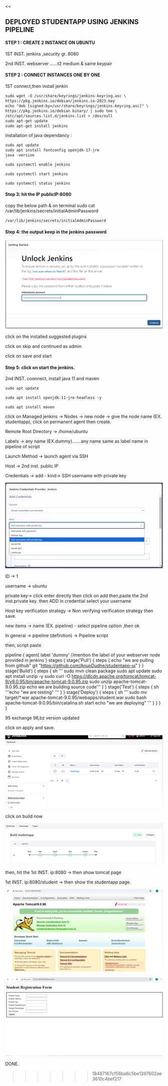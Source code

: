 <<
## DEPLOYED STUDENTAPP USING JENKINS PIPELINE



#### STEP 1 : CREATE 2 INSTANCE ON UBUNTU

1ST INST. jenkins ,security gr. 8080

2nd INST. webserver ......t2 medium & same keypair

#### STEP 2 : CONNECT INSTANCES ONE BY ONE

1ST connect,then install jenkin
    
  ```
  sudo wget -O /usr/share/keyrings/jenkins-keyring.asc \
  https://pkg.jenkins.io/debian/jenkins.io-2023.key
  echo "deb [signed-by=/usr/share/keyrings/jenkins-keyring.asc]" \
  https://pkg.jenkins.io/debian binary/ | sudo tee \
  /etc/apt/sources.list.d/jenkins.list > /dev/null
  sudo apt-get update
  sudo apt-get install jenkins
  ```

 installation of java dependancy :

  ```
  sudo apt update
  sudo apt install fontconfig openjdk-17-jre
  java -version
  ```
  ```
  sudo systemctl enable jenkins 
   ```

  ```
  sudo systemctl start jenkins
  ```

  ```
  sudo systemctl status jenkins
  ```

#### Step 3: hit the IP   publicIP:8080

copy the below path & on terminal sudo cat /var/lib/jenkins/secrets/initialAdminPassword

```
/var/lib/jenkins/secrets/initialAdminPassword
```

#### Step 4:  the output keep in the jenkins password 

![alt text](<Screenshot (351).png>)

click on the installed suggested plugins 

click on skip and continued as admin 

click on save and start 

#### Step 5:  click on start the jenkins.

2nd INST. coonnect, install java 11 and maven

```
sudo apt update
```


```
sudo apt install openjdk-11-jre-headless -y
```
```
sudo apt install maven
```


click on Managed jenkins -> Nodes -> new node -> give the node name (EX. studentapp), click on permanent agent then create.

Remote Root Directory -> /home/ubuntu 

Labels -> any name (EX.dummy).......any name same as label name in pipeline of script

Launch Method -> launch agent via SSH

Host -> 2nd inst. public IP

Credentials -> add - kind-> SSH username with private key 

![alt text](<Screenshot (352).png>)

ID -> 1 

username -> ubuntu

private key-> click enter directly then click on add then,paste the 2nd inst.private key. then ADD in credential select your username

Host key verification strategy -> Non verifying verification strategy
then save.



new items -> name (EX. pipeline) - select pipeline option ,then ok

In general -> pipeline (definition) -> Pipeline script

then, script paste

pipeline {
      agent{
        label 'dummy'    //mention the label of your webserver node provided in jenkins
    }
    stages {
          stage('Pull') {
            steps {
                 echo "we are pulling from github"
                 git "https://github.com/AnupDudhe/studentapp-ui"
            }
        }
        stage('Build') {
            steps {
                sh '''
                sudo mvn clean package 
                sudo apt update 
                sudo apt install unzip -y
                sudo curl -O https://dlcdn.apache.org/tomcat/tomcat-9/v9.0.95/bin/apache-tomcat-9.0.95.zip
                sudo unzip apache-tomcat-9.0.95.zip 
                echo we are building source code'''
            }
        }
        stage('Test') {
            steps {
                sh '''echo "we are testing"
                '''
            }
        }
        stage('Deploy') {
            steps {
                sh '''
                 sudo mv target/*.war  apache-tomcat-9.0.95/webapps/student.war
                 sudo bash apache-tomcat-9.0.95/bin/catalina.sh start
                 echo "we are deploying"
                '''
            }
        }
    }
}

95 exchange 96,bz version updated

click on apply and save.

![alt text](<Screenshot (356)-2.png>)

click on build now

![alt text](<Screenshot (355)-1.png>)

then, hit  the  1st INST. ip:8080 -> then show tomcat page

1st INST. ip:8080/student -> then show the studentapp page.

![alt text](<Screenshot (353)-3.png>)

![alt text](<Screenshot (354)-1.png>)

DONE.

>>>>>>> 18487167cf56ba6c5be1397602ae3610c4bef217